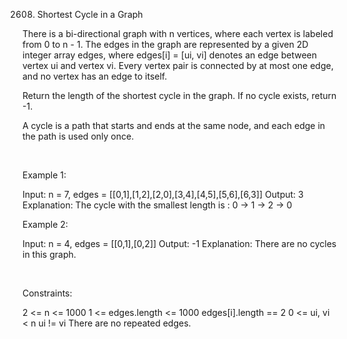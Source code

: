 2608. Shortest Cycle in a Graph

There is a bi-directional graph with n vertices, where each vertex is labeled from 0 to n - 1. The edges in the graph are represented by a given 2D integer array edges, where edges[i] = [ui, vi] denotes an edge between vertex ui and vertex vi. Every vertex pair is connected by at most one edge, and no vertex has an edge to itself.

Return the length of the shortest cycle in the graph. If no cycle exists, return -1.

A cycle is a path that starts and ends at the same node, and each edge in the path is used only once.

 

Example 1:

Input: n = 7, edges = [[0,1],[1,2],[2,0],[3,4],[4,5],[5,6],[6,3]]
Output: 3
Explanation: The cycle with the smallest length is : 0 -> 1 -> 2 -> 0 


Example 2:

Input: n = 4, edges = [[0,1],[0,2]]
Output: -1
Explanation: There are no cycles in this graph.


 

Constraints:

2 <= n <= 1000
1 <= edges.length <= 1000
edges[i].length == 2
0 <= ui, vi < n
ui != vi
There are no repeated edges.